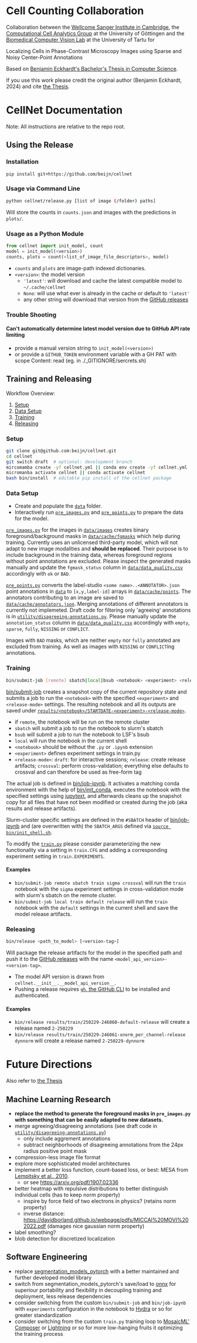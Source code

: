 # Cell Counting Collaboration
Collaboration between the [Wellcome Sanger Institute in Cambridge](https://www.sanger.ac.uk/group/cellular-generation-and-cellular-screening/), the [Computational Cell Analytics Group](https://github.com/computational-cell-analytics) at the University of Göttingen and the [Biomedical Computer Vision Lab](https://ut.ee/en/institute-computer-science) at the University of Tartu for

Localizing Cells in Phase-Contrast Microscopy Images using Sparse and Noisy Center-Point Annotations

Based on [Benjamin Eckhardt's Bachelor's Thesis in Computer Science](https://github.com/beijn/bachelor-thesis).

If you use this work please credit the original author (Benjamin Eckhardt, 2024) and cite [the Thesis](https://github.com/beijn/bachelor-thesis).

# CellNet Documentation

Note: All instructions are relative to the repo root. 

## Using the Release

### Installation
`pip install git+https://github.com/beijn/cellnet`

### Usage via Command Line
```bash
python cellnet/release.py [list of image (/folder) paths]
```
Will store the counts in `counts.json` and images with the predictions in `plots/`.
### Usage as a Python Module
```python
from cellnet import init_model, count
model = init_model(<version>)
counts, plots = count(<list_of_image_file_descriptors>, model)
```
- `counts` and `plots` are image-path indexed dictionaries.
- `<version>`: the model version
  - `'latest'`: will download and cache the latest compatible model to `~/.cache/cellnet`
  - `None`: will use what ever is already in the cache or default to `'latest'`
  - any other string will download that version from the [GitHub releases](https://github.com/beijn/cellnet/releases) 


### Trouble Shooting
#### Can't automatically determine latest model version due to GitHub API rate limiting
- provide a manual version string to `init_model(<version>)`
- or provide a `GITHUB_TOKEN` environment variable with a GH PAT with scope Content: read (eg. in ./_GITIGNORE/sercrets.sh)

## Training and Releasing
Workflow Overview: 
1. [Setup](#setup)
2. [Data Setup](#data-setup)
2. [Training](#training)
3. [Releasing](#releasing)

### Setup
```bash
git clone git@github.com:beijn/cellnet.git
cd cellnet
git switch draft  # optional: development branch
mircomamba create -yf cellnet.yml || conda env create -yf cellnet.yml
micromanba activate cellnet || conda activate cellnet
bash bin/install  # editable pip install of the cellnet package
```

### Data Setup
- Create and populate the [`data`](./data) folder.
- Interactively run [`pre_images.py`](./pre_images.py) and [`pre_points.py`](./pre_points.py) to prepare the data for the model.

[`pre_images.py`](./pre_images.py) for the images in [`data/images`](./data/images) creates binary foreground/background masks in [`data/cache/fgmasks`](./data/cache/fgmasks) which help during training. Currently uses an unlicensed third-party model, which will not adapt to new image modalities and **should be replaced**. Their purpose is to include background in the training data, whereas foreground regions without point annotations are excluded. Please inspect the generated masks manually and update the `fgmask_status` column in [`data/data_quality.csv`](./data/data_quality.csv) accordingly with `ok` or `BAD`.

[`pre_points.py`](./pre_points.py) converts the label-studio `<some name>..<ANNOTATOR>.json` point annotations in [`data`](./data) to `[x,y,label-id]` arrays in [`data/cache/points`](./data/cache/points). The annotators contributing to an image are saved to [`data/cache/annotators.json`](./data/cache/annotators.json). Merging annotations of different annotators is currently not implemeted. Draft code for filtering only 'agreeing' annotations is in [`utility/disagreeing-annotations.py`](./utility/disagreeing-annotations.py). Please manually update the `annotation_status` column in [`data/data_quality.csv`](./data/data_quality.csv) accordingly with `empty`, `sparse`, `fully`, `NISSING` or `CONFLICT`.

Images with `BAD` masks, which are neither `empty` nor `fully` annotated are excluded from training. As well as images with `NISSING` or `CONFLICT`ing annotations.

### Training
```bash
bin/submit-job [remote] sbatch|local|bsub <notebook> <experiment> <release-mode>
```
[bin/submit-job](./bin/submit-job) creates a snapshot copy of the current repository state and submits a job to run the `<notebook>` with the specified `<experiment>` and `<release-mode>` settings. The resulting notebook and all its outputs are saved under [`results/<notebook>/STARTDATE-<experiment>-<release-mode>`](./results/train).
- if `remote`, the notebook will be run on the remote cluster
- `sbatch` will submit a job to run the notebook to slurm's sbatch
- `bsub` will submit a job to run the notebook to LSF's bsub
- `local` will run the notebook in the current shell
- `<notebook>` should be without the `.py` or `.ipynb` extension
- `<experiment>` defines experiment settings in train.py
- `<release-mode>`: `draft`: for interactive sessions; `release`: create release artifacts; `crossval`: perform cross-validation; everything else defaults to crossval and can therefore be used as free-form tag

The actual job is defined in [bin/job-ipynb](./bin/job-ipynb). It activates a matching conda environment with the help of [bin/init_conda](./bin/init_conda), executes the notebook with the specified settings using [jupytext](https://jupytext.readthedocs.io/en/latest/), and afterwards cleans up the snapshot copy for all files that have not been modified or created during the job (aka results and release artifacts).

Slurm-cluster specific settings are defined in the `#SBATCH` header of [bin/job-ipynb](./bin/job-ipynb) and (are overwritten with) the `SBATCH_ARGS` defined via [`source bin/init_shell.sh`](./bin/init_shell.sh). 

To modify the [`train.py`](./train.py) please consider parameterizing the new functionality via a setting in `train.CFG` and adding a corresponding experiment setting in `train.EXPERIMENTS`.

#### Examples
- `bin/submit-job remote sbatch train sigma crossval` will run the `train` notebook with the `sigma` experiment settings in cross-validation mode with slurm's sbatch on the remote cluster.
- `bin/submit-job local train default release` will run the `train` notebook with the `default` settings in the current shell and save the model release artifacts.

### Releasing
```bash
bin/release <path_to_model> [<version-tag>]
```
Will package the release artifacts for the model in the specified path and push it to the [GitHub releases](https://github.com/beijn/cellnet/releases) with the name `<model_api_version>-<version-tag>`.
- The model API version is drawn from `cellnet.__init__.__model_api_version__`.
- Pushing a release requires [`gh`, the GitHub CLI](https://cli.github.com/) to be installed and authenticated.

#### Examples
- `bin/release results/train/250229-246060-default-release` will create a release named `2-250229`
- `bin/release results/train/250229-246061-xnorm_per_channel-release dynnorm` will create a release named `2-250229-dynnorm`



# Future Directions 

Also refer to [the Thesis](https://github.com/beijn/bachelor-thesis/blob/main/Bachelor's%20Thesis.pdf)

## Machine Learning Research
- **replace the method to generate the foreground masks in `pre_images.py` with something that can be easily adapted to new datasets.**
- merge agreeing/disagreeing annotations (see draft code in [`utility/disagreeing-annotations.py`](./utility/disagreeing-annotations.py))
  - only include aggrement annotations
  - subtract neighborhoods of disagreeing annotations from the 24px radius positive point mask
- compression-less image file format
- explore more sophisticated model architectures 
- implement a better loss function, count-based loss, or best: MESA from [Lempitsky et al., 2010](https://proceedings.neurips.cc/paper_files/paper/2010/file/fe73f687e5bc5280214e0486b273a5f9-Paper.pdf).
  - or see https://arxiv.org/pdf/1907.02336
- better heatmap with repulsive distributions to better distinguish individual cells (has to keep norm property)
  - inspire by force field of two electrons in physics? (retains norm property)
  - inverse distance: https://davidborland.github.io/webpage/pdfs/MICCAI%20MOVI%202022.pdf (damages nice gaussian norm property)
- label smoothing?
- blob detection for discretized localization


## Software Engineering 
- replace [segmentation_models_pytorch](https://smp.readthedocs.io/en/latest/models.html) with a better maintained and further developed model library
- switch from segmentation_models_pytorch's save/load to [onnx](https://onnx.ai/) for superiour portability and flexibility in decoupling training and deployment, less release dependencies
- consider switching from the custom `bin/submit-job` and `bin/job-ipynb` with `experiments` configuration in the notebook to [Hydra](https://hydra.cc/docs/intro/) or so for greater standardization
- consider switching from the custom `train.py` training loop to [MosaicML' Composer](https://docs.mosaicml.com/projects/composer/en/stable/index.html) or [Lightning](https://lightning.ai/docs/pytorch/stable/) or so for more low-hanging fruits it optimizing the training process
